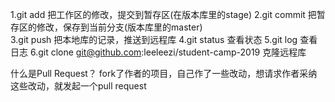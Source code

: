 1.git add  把工作区的修改，提交到暂存区(在版本库里的stage)
2.git commit 把暂存区的修改，保存到当前分支(版本库里的master)  
3.git push  把本地库的记录，推送到远程库
4.git status 查看状态
5.git log 查看日志
6.git clone git@github.com:leeleezi/student-camp-2019 克隆远程库

什么是Pull Request？
fork了作者的项目，自己作了一些改动，想请求作者采纳这些改动，就发起一个pull request 
